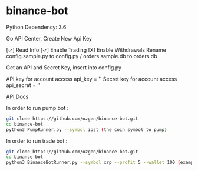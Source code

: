 # binance-bot

Python Dependency: 3.6

Go API Center, Create New Api Key

 [✓] Read Info [✓] Enable Trading [X] Enable Withdrawals
Rename config.sample.py to config.py / orders.sample.db to orders.db

Get an API and Secret Key, insert into config.py

 API key for account access
 api_key = ''
 Secret key for account access
 api_secret = ''

 [API Docs](https://www.binance.com/restapipub.html) 


In order to run pump bot  : 

```sh
git clone https://github.com/ozgen/binance-bot.git
cd binance-bot
python3 PumpRunner.py --symbol iost (the coin symbol to pump)
```

In order to run trade bot :

```sh
git clone https://github.com/ozgen/binance-bot.git
cd binance-bot
python3 BinanceBotRunner.py --symbol xrp --profit 5 --wallet 100 (example of sample script)

```



